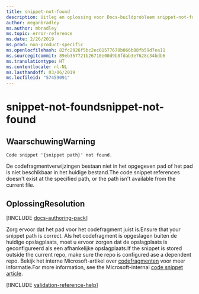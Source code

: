 ```yaml
---
title: snippet-not-found
description: Uitleg en oplossing voor Docs-buildprobleem snippet-not-found
author: meganbradley
ms.author: mbradley
ms.topic: error-reference
ms.date: 2/26/2019
ms.prod: non-product-specific
ms.openlocfilehash: 82fc2926f5bc2ec01577670b066b88fb59d7ea11
ms.sourcegitcommit: 89eb357721b26710e00d9b8fdab3e7628c34bdb6
ms.translationtype: HT
ms.contentlocale: nl-NL
ms.lasthandoff: 03/06/2019
ms.locfileid: "57459091"
---
```

# <a name="snippet-not-found"></a><span data-ttu-id="d10a1-103">snippet-not-found</span><span class="sxs-lookup"><span data-stu-id="d10a1-103">snippet-not-found</span></span>

## <a name="warning"></a><span data-ttu-id="d10a1-104">Waarschuwing</span><span class="sxs-lookup"><span data-stu-id="d10a1-104">Warning</span></span>

`Code snippet '{snippet path}' not found.`

<span data-ttu-id="d10a1-105">De codefragmentverwijzingen bestaan niet in het opgegeven pad of het pad is niet beschikbaar in het huidige bestand.</span><span class="sxs-lookup"><span data-stu-id="d10a1-105">The code snippet references doesn't exist at the specified path, or the path isn't available from the current file.</span></span>

## <a name="resolution"></a><span data-ttu-id="d10a1-106">Oplossing</span><span class="sxs-lookup"><span data-stu-id="d10a1-106">Resolution</span></span>

[!INCLUDE [docs-authoring-pack](includes/docs-authoring-pack.md)]

<span data-ttu-id="d10a1-107">Zorg ervoor dat het pad voor het codefragment juist is.</span><span class="sxs-lookup"><span data-stu-id="d10a1-107">Ensure that your snippet path is correct.</span></span> <span data-ttu-id="d10a1-108">Als het codefragment is opgeslagen buiten de huidige opslagplaats, moet u ervoor zorgen dat de opslagplaats is geconfigureerd als een afhankelijke opslagplaats.</span><span class="sxs-lookup"><span data-stu-id="d10a1-108">If the snippet is stored outside the current repo, make sure the repo is configured ase a dependent repo.</span></span> <span data-ttu-id="d10a1-109">Bekijk het interne Microsoft-artikel over [codefragmenten](https://review.docs.microsoft.com/en-us/help/contribute/code-in-docs?branch=master) voor meer informatie.</span><span class="sxs-lookup"><span data-stu-id="d10a1-109">For more information, see the Microsoft-internal [code snippet article](https://review.docs.microsoft.com/en-us/help/contribute/code-in-docs?branch=master).</span></span>

<!--make sure to add this file to your includes folder and verify the path-->
[!INCLUDE [validation-reference-help](includes/validation-reference-help.md)]
